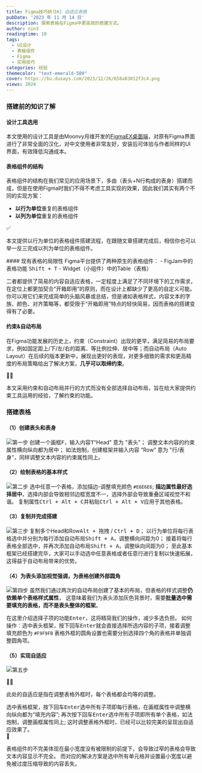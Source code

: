 ```yaml
---
title: Figma技巧研习#1 自适应表格
pubDate: '2023 年 11 月 14 日'
description: 探索表格在Figma中更高效的搭建方式。
author: nin3
readingtime: 10
tags:
  - UI设计
  - 表格组件
  - Figma
  - 实用技巧
categories: 经验
themecolor: "text-emerald-500"
cover: https://bu.dusays.com/2023/12/26/658a83012f3c4.png 
views: 2024
---
```

### 搭建前的知识了解
#### 设计工具选用
本文使用的设计工具是由Moonvy月维开发的[FigmaEX桌面端](https://moonvy.com/figmaEX/)，对原有Figma界面进行了非常全面的汉化，对中文使用者非常友好，安装后可体验与作者同样的UI界面，有效降低沟通成本。
#### 表格组件的结构
表格组件的结构在我们常见的应用场景下，多由（表头+N行构成的表身）搭建而成，但是在使用Figma时我们不得不考虑工具实现的效果，因此我们其实有两个不同的实现方案：
- **以行为单位**重复的表格组件
- **以列为单位**重复的表格组件

<div class="flex items-center my-8 gap-4 bg-[#D0E7D0] rounded-2xl">
    <div class="pl-6">✅</div>
    <p class="text-[#039C00] pr-6">本文提供以行为单位的表格组件搭建流程，在跟随文章搭建完成后，相信你也可以举一反三完成以列为单位的表格组件。</p>
</div>
#### 现有表格的局限性
Figma平台提供了两种原生的表格组件：
- FigJam中的表格功能 <kbd>Shift + T</kbd>
- Widget（小组件）中的Table（表格）

二者都提供了简易的内容自适应表格，一定程度上满足了不同环境下的工作需求，在定位上都更加契合“开箱即用”的原则，而在设计上都缺少了更高的自定义可能。你可以用它们来完成简单的头脑风暴或总结，但是诸如表格样式，内容文本的字族、颜色、对齐策略等，都受限于“开箱即用”特点的轻快简易，因而表格的搭建变得有了必要。
#### 约束&自动布局
在Figma功能发展的历史上，约束（Constraint）出现的更早，满足简易的布局要求，例如固定距上/下/左/右的距离、等比例拉伸、居中等；而自动布局（Auto Layout）在后续的版本更新中，展现出更好的表现，对更多细致的需求和更高精度的布局策略给出了解决方案，**几乎可以取缔约束**。
<div class="flex items-center my-8 gap-4 bg-[#EEEEEE] rounded-2xl">
    <div class="pl-6">💁‍♀️</div>
    <p class="pr-6">本文采用约束和自动布局并行的方式而没有全部选择自动布局，旨在给大家提供约束工具运用的经验，了解约束的功能。</p>
</div>

### 搭建表格
#### （1）创建表头和表身
![第一步](https://bu.dusays.com/2023/11/20/655ad6165a07d.png "创建表头和表身")
创建一个画框<kbd>F</kbd>，输入内容<kbd>T</kbd>“Head” 意为 "表头"；
调整文本内容的约束属性横向纵向都为居中；
如法炮制，创建框架并输入内容 “Row” 意为 "行/表身"，同样调整文本内容的约束属性同上。
#### （2）绘制表格的基本样式
![第二步](https://bu.dusays.com/2023/11/20/655ad354487c3.png "绘制表格的基本样式")
选中任意一个表格，添加描边-调整填充颜色 `#E6E6E6`;
**描边属性最好选择居中**，选择内部会导致相邻边框宽度不一，选择外部会导致重叠区域视觉不和谐。
复制属性<kbd>Ctrl + Alt + C</kbd>并粘贴<kbd>Ctrl + Alt + V</kbd>应用于其他表格。
#### （3）复制并完成搭建
![第三步](https://bu.dusays.com/2023/11/20/655ad3545044c.png "复制并完成搭建")
复制多个Head和Row<kbd>Alt + 拖拽</kbd> / <kbd>Ctrl + D</kbd>；
以行为单位将每行表格选中并分别为每行添加自动布局<kbd>Shift + A</kbd>，调整横向间距为0；
接着将每行表格全部选中，并再次添加自动布局<kbd>Shift + A</kbd>，调整纵向间距为0；
至此基本框架已经搭建完毕，大家可以手动选中任意表格或者任意行进行复制以快速拓展，这得益于自动布局带来的优势。
#### （4）为表头添加视觉强调，为表格创建外部圆角
![第四步](https://bu.dusays.com/2023/11/20/655ad35452538.png "为表头添加视觉强调，为表格创建外部圆角")
虽然我们通过两次的自动布局创建了基本的布局，但表格的样式调整**仍依赖单个表格样式属性**，
这意味着我们为表头添加灰色背景时，需要**批量选中需要填充的表格，而不是表头整体的框架**。

在这里介绍选择子项的功能<kbd>Enter</kbd>，这将精简我们的操作，减少多选负担。
如何操作：选中表头框架，按下回车<kbd>Enter</kbd>就会直接选择所选内容的子项，接着调整填充颜色为 `#F9F9FB`
表格外框的圆角设置也需要分别选择四个角的表格并单独调整圆角项。
#### （5）实现自适应
![第五步](https://bu.dusays.com/2023/11/20/655ad35460ea7.png "实现自适应")
<div class="flex items-center my-8 gap-4 bg-[#EEEEEE] rounded-2xl">
    <div class="pl-6">💁‍♀️</div>
    <p class="pr-6">此处的自适应是指在调整表格外框时，每个表格都会均等的调整。</p>
</div>
选中表格框架，按下回车<kbd>Enter</kbd>选中所有子项即每行表格，在画框属性中调整横向纵向都为“填充内容”;
再次按下回车<kbd>Enter</kbd>选中所有子项即所有单个表格，如法炮制，调整画框属性同上;
这时调整表格外框时，已经可以比较完美的呈现出自适应效果了。

<div class="flex items-center my-8 gap-4 bg-[#F6ECD0] rounded-2xl">
    <div class="pl-6">🔔</div>
    <p class="text-[#FFB800] pr-6">表格组件的不完美体现在最小宽度没有被限制的前提下，会导致过窄的表格会导致文本内容显示不完全。
而对应的解决方案是选中所有单元格并设置最小宽度以避免被过度压缩导致的内容丢失。</p>
</div>